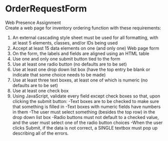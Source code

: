 # OrderRequestForm
Web Presence Assignment
<br />
Create a web page for inventory ordering function with these requirements:

1. An external cascading style sheet must be used for all formatting, with at least 5 elements, classes, and/or IDs being used
2. Accept at least 15 data elements on one (and only one) Web page form
3. On the form, the labels and fields are aligned using an HTML table
4. Use one and only one submit button tied to the form
5. Use at least one radio button (no defaults are to be set)
6. Use at least one drop down list box (have the top entry be blank or indicate that some choice needs to be made)
7. Use at least three text boxes, at least one of which is numeric (no defaults are to be set)
8. Use at least one check box
9. Using JavaScript, validate every field except check boxes so that, upon clicking the submit button:
   -Text boxes are to be checked to make sure that something is filled in
   -Text boxes with numeric fields have numbers in them
   -The user must select something (besides the top row) in the drop down list box
   -Radio buttons must not default to a checked value, and the user must select one of the radio button choices
   -When the user clicks Submit, if the data is not correct, a SINGLE textbox must pop up describing all of the errors.

